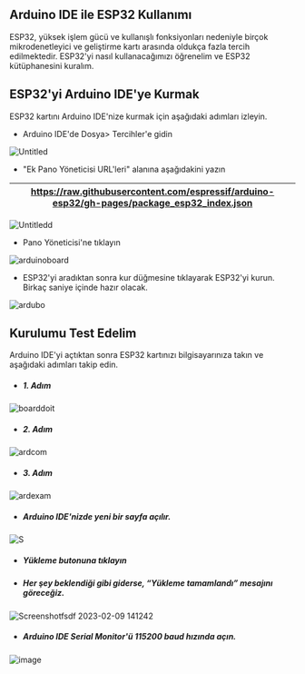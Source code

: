 ## Arduino IDE ile ESP32 Kullanımı
ESP32, yüksek işlem gücü ve kullanışlı fonksiyonları nedeniyle birçok mikrodenetleyici ve geliştirme kartı arasında oldukça fazla tercih edilmektedir. ESP32'yi nasıl kullanacağımızı öğrenelim ve ESP32 kütüphanesini kuralım.

## ESP32'yi Arduino IDE'ye Kurmak
ESP32 kartını Arduino IDE'nize kurmak için aşağıdaki adımları izleyin.

- Arduino IDE'de Dosya> Tercihler'e gidin

![Untitled](https://user-images.githubusercontent.com/112697142/208438239-c10e7e7a-a204-4795-9554-55dcad767a35.png)

- "Ek Pano Yöneticisi URL'leri" alanına aşağıdakini yazın

 | https://raw.githubusercontent.com/espressif/arduino-esp32/gh-pages/package_esp32_index.json |
 | ------------------------------------------------------------------------------------------- |

 
![Untitledd](https://user-images.githubusercontent.com/112697142/208445667-963ec70d-b191-49ed-a9c4-1906bcc809f1.png)

- Pano Yöneticisi'ne tıklayın

![arduinoboard](https://user-images.githubusercontent.com/112697142/209644042-b65e3e12-ae33-4756-a7eb-a47da9d6af19.png)

- ESP32'yi aradıktan sonra kur düğmesine tıklayarak ESP32'yi kurun. Birkaç saniye içinde hazır olacak.

![ardubo](https://user-images.githubusercontent.com/112697142/209644481-aad29edf-534c-41ae-ba10-a866addfa134.png)

## Kurulumu Test Edelim
Arduino IDE'yi açtıktan sonra ESP32 kartınızı bilgisayarınıza takın ve aşağıdaki adımları takip edin.

- ##### 1. Adım

![boarddoit](https://user-images.githubusercontent.com/112697142/209684706-a95c8eb0-d572-4b0c-b486-d9ba45b4d016.png)

- ##### 2. Adım

![ardcom](https://user-images.githubusercontent.com/112697142/209685031-93f13f3e-6c41-4cdd-b51b-ad0d41279489.png)

- ##### 3. Adım

![ardexam](https://user-images.githubusercontent.com/112697142/209685993-18cf4e36-fae3-4b21-a506-23f1f86ed91e.png)

- ##### Arduino IDE'nizde yeni bir sayfa açılır.

![S](https://user-images.githubusercontent.com/112697142/217796920-13df56dd-abad-439b-81a8-66ad97f4d7b0.png)

- ##### Yükleme butonuna tıklayın
- ##### Her şey beklendiği gibi giderse, “Yükleme tamamlandı” mesajını göreceğiz.

![Screenshotfsdf 2023-02-09 141242](https://user-images.githubusercontent.com/112697142/217797281-2c65781a-b6c8-404d-bdd6-965a6a3c6ab4.png)

- ##### Arduino IDE Serial Monitor'ü 115200 baud hızında açın.

![image](https://user-images.githubusercontent.com/112697142/217797641-1f3f525a-6821-4857-b283-694af1301d79.png)

